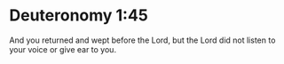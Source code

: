 # Deuteronomy 1:45

And you returned and wept before the Lord, but the Lord did not listen to your voice or give ear to you.
